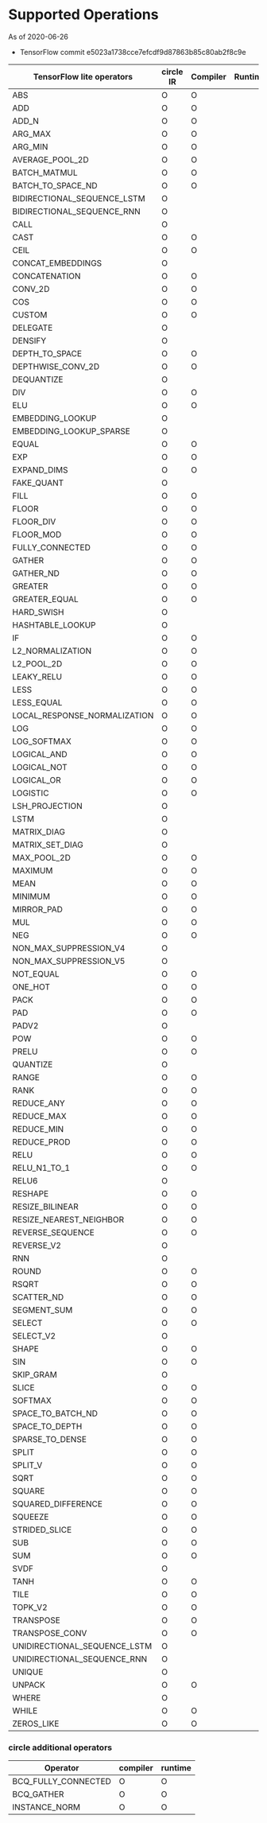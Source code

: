 # Supported Operations

As of 2020-06-26
- TensorFlow commit e5023a1738cce7efcdf9d87863b85c80ab2f8c9e

TensorFlow lite operators | circle IR | Compiler | Runtime
-- | -- | -- | --
ABS | O | O |  
ADD | O | O |  
ADD_N | O | O |  
ARG_MAX | O | O |  
ARG_MIN | O | O |  
AVERAGE_POOL_2D | O | O |  
BATCH_MATMUL | O | O |  
BATCH_TO_SPACE_ND | O | O |  
BIDIRECTIONAL_SEQUENCE_LSTM | O |   |  
BIDIRECTIONAL_SEQUENCE_RNN | O |   |  
CALL | O |   |  
CAST | O | O |  
CEIL | O | O |  
CONCAT_EMBEDDINGS | O |   |  
CONCATENATION | O | O |  
CONV_2D | O | O |  
COS | O | O |  
CUSTOM | O | O |  
DELEGATE | O |   |  
DENSIFY | O |   |  
DEPTH_TO_SPACE | O | O |  
DEPTHWISE_CONV_2D | O | O |  
DEQUANTIZE | O |   |  
DIV | O | O |  
ELU | O | O |  
EMBEDDING_LOOKUP | O |   |  
EMBEDDING_LOOKUP_SPARSE | O |   |  
EQUAL | O | O |  
EXP | O | O |  
EXPAND_DIMS | O | O |  
FAKE_QUANT | O |   |  
FILL | O | O |  
FLOOR | O | O |  
FLOOR_DIV | O | O |  
FLOOR_MOD | O | O |  
FULLY_CONNECTED | O | O |  
GATHER | O | O |  
GATHER_ND | O | O |  
GREATER | O | O |  
GREATER_EQUAL | O | O |  
HARD_SWISH | O |   |  
HASHTABLE_LOOKUP | O |   |  
IF | O | O |  
L2_NORMALIZATION | O | O |  
L2_POOL_2D | O | O |  
LEAKY_RELU | O | O |  
LESS | O | O |  
LESS_EQUAL | O | O |  
LOCAL_RESPONSE_NORMALIZATION | O | O |  
LOG | O | O |  
LOG_SOFTMAX | O | O |  
LOGICAL_AND | O | O |  
LOGICAL_NOT | O | O |  
LOGICAL_OR | O | O |  
LOGISTIC | O | O |  
LSH_PROJECTION | O |   |  
LSTM | O |   |  
MATRIX_DIAG | O |   |  
MATRIX_SET_DIAG | O |   |  
MAX_POOL_2D | O | O |  
MAXIMUM | O | O |  
MEAN | O | O |  
MINIMUM | O | O |  
MIRROR_PAD | O | O |  
MUL | O | O |  
NEG | O | O |  
NON_MAX_SUPPRESSION_V4 | O |   |  
NON_MAX_SUPPRESSION_V5 | O |   |  
NOT_EQUAL | O | O |  
ONE_HOT | O | O |  
PACK | O | O |  
PAD | O | O |  
PADV2 | O |   |  
POW | O | O |  
PRELU | O | O |  
QUANTIZE | O |   |  
RANGE | O | O |  
RANK | O | O |  
REDUCE_ANY | O | O |  
REDUCE_MAX | O | O |  
REDUCE_MIN | O | O |  
REDUCE_PROD | O | O |  
RELU | O | O |  
RELU_N1_TO_1 | O | O |  
RELU6 | O |   |  
RESHAPE | O | O |  
RESIZE_BILINEAR | O | O |  
RESIZE_NEAREST_NEIGHBOR | O | O |  
REVERSE_SEQUENCE | O | O |  
REVERSE_V2 | O |   |  
RNN | O |   |  
ROUND | O | O |  
RSQRT | O | O |  
SCATTER_ND | O | O |  
SEGMENT_SUM | O | O |  
SELECT | O | O |  
SELECT_V2 | O |   |  
SHAPE | O | O |  
SIN | O | O |  
SKIP_GRAM | O |   |  
SLICE | O | O |  
SOFTMAX | O | O |  
SPACE_TO_BATCH_ND | O | O |  
SPACE_TO_DEPTH | O | O |  
SPARSE_TO_DENSE | O | O |  
SPLIT | O | O |  
SPLIT_V | O | O |  
SQRT | O | O |  
SQUARE | O | O |  
SQUARED_DIFFERENCE | O | O |  
SQUEEZE | O | O |  
STRIDED_SLICE | O | O |  
SUB | O | O |  
SUM | O | O |  
SVDF | O |   |  
TANH | O | O |  
TILE | O | O |  
TOPK_V2 | O | O |  
TRANSPOSE | O | O |  
TRANSPOSE_CONV | O | O |  
UNIDIRECTIONAL_SEQUENCE_LSTM | O |   |  
UNIDIRECTIONAL_SEQUENCE_RNN | O |   |  
UNIQUE | O |   |  
UNPACK | O | O |  
WHERE | O |   |  
WHILE | O | O |  
ZEROS_LIKE | O | O |  


### circle additional operators

Operator | compiler | runtime
-- | -- | --
BCQ_FULLY_CONNECTED | O | O
BCQ_GATHER | O | O
INSTANCE_NORM | O | O
